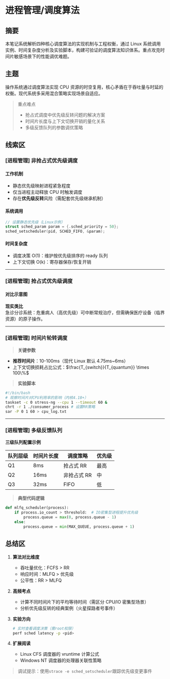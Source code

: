 # 进程管理/调度算法

## 摘要

本笔记系统解析四种核心调度算法的实现机制与工程权衡，通过 Linux 系统调用实例、时间复杂度分析及实验脚本，构建可验证的调度算法知识体系。重点攻克时间片敏感场景下的性能调优难题。

## 主题

操作系统通过调度算法实现 CPU 资源的时空复用，核心矛盾在于吞吐量与时延的权衡。现代系统多采用混合策略实现场景自适应。

> 重点难点
>
> - 抢占式调度中优先级反转问题的解决方案
> - 时间片长度与上下文切换开销的量化关系
> - 多级反馈队列的参数调优策略

## 线索区

### [进程管理] 非抢占式优先级调度

#### **工作机制**

- 静态优先级映射进程紧急程度
- 仅当进程主动释放 CPU 时触发调度
- 存在**优先级反转**风险（需配套优先级继承机制）

#### **系统调用**

```c
// 设置静态优先级（Linux示例）
struct sched_param param = {.sched_priority = 50};
sched_setscheduler(pid, SCHED_FIFO, &param);
```

#### **时间复杂度**

- 调度决策 O(1)：维护按优先级排序的 ready 队列
- 上下文切换 O(k)：寄存器保存/恢复开销

---

### [进程管理] 抢占式优先级调度

#### **对比示意图**

<!-- ```latex
\begin{figure}[ht]
\centering
\begin{tikzpicture}
\node[draw] (A) at (0,0) {非抢占式};
\node[draw] (B) at (4,0) {抢占式};
\draw[->] (A) -- node[above] {+ 高优先级事件即时响应} (B);
\draw[->] (A) -- node[below] {- 需处理临界区竞争} (B);
\end{tikzpicture}
\end{figure}
``` -->

**现实类比**  
急诊分诊系统：危重病人（高优先级）可中断常规治疗，但需确保医疗设备（临界资源）的原子操作。

---

### [进程管理] 时间片轮转调度

> **关键参数**

- **推荐时间片**：10-100ms（现代 Linux 默认 4.75ms~6ms）
- 上下文切换损耗占比公式：$\frac{T_{switch}}{T_{quantum}} \times 100\%$

> **实验脚本**

```bash
#!/bin/bash
# 观察时间片对CPU利用率的影响（内核4.18+）
taskset -c 0 stress-ng --cpu 1 --timeout 60 &
chrt -r 1 ./consumer_process # 设置RR策略
sar -P 0 1 60 > cpu_log.txt
```

---

### [进程管理] 多级反馈队列

**三级队列配置示例**  

| 队列层级 | 时间片长度 | 调度策略 | 优先级 |
|----------|------------|--------------|--------|
| Q1 | 8ms | 抢占式 RR | 最高 |
| Q2 | 16ms | 非抢占式 RR | 中 |
| Q3 | 32ms | FIFO | 低 |

> **典型代码逻辑**

```python
def mlfq_scheduler(process):
    if process.io_count > threshold:  # IO密集型进程提升优先级
        process.queue = max(0, process.queue - 1)
    else:
        process.queue = min(MAX_QUEUE, process.queue + 1)
```

## 总结区

1. **算法对比维度**

   - 吞吐量优化：FCFS > RR
   - 响应时间：MLFQ > 优先级
   - 公平性：RR > MLFQ

2. **高频考点**

   - 计算不同时间片下的平均等待时间（需区分 CPU/IO 密集型场景）
   - 分析优先级反转的经典案例（火星探路者号事件）

3. **实验方向**

   ```bash
   # 实时查看调度决策（需root权限）
   perf sched latency -p <pid>
   ```

4. **扩展阅读**
   - Linux CFS 调度器的 vruntime 计算公式
   - Windows NT 调度器的处理器关联性策略

> 调试提示：使用`strace -e sched_setscheduler`跟踪优先级变更事件

